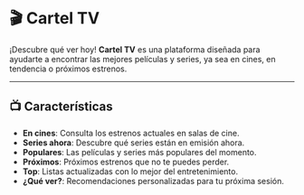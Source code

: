 # 🎬 Cartel TV

¡Descubre qué ver hoy! **Cartel TV** es una plataforma diseñada para ayudarte a encontrar las mejores películas y series, ya sea en cines, en tendencia o próximos estrenos.

---

## 📺 Características

- **En cines**: Consulta los estrenos actuales en salas de cine.
- **Series ahora**: Descubre qué series están en emisión ahora.
- **Populares**: Las películas y series más populares del momento.
- **Próximos**: Próximos estrenos que no te puedes perder.
- **Top**: Listas actualizadas con lo mejor del entretenimiento.
- **¿Qué ver?**: Recomendaciones personalizadas para tu próxima sesión.
